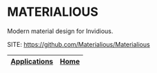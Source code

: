 # MATERIALIOUS

 Modern material design for Invidious.

 SITE: https://github.com/Materialious/Materialious

 | [Applications](https://portable-linux-apps.github.io/apps.html) | [Home](https://portable-linux-apps.github.io)
 | --- | --- |
